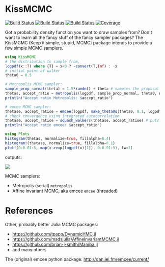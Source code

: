 # KissMCMC

[![Build Status](https://github.com/mauro3/KissMCMC.jl/workflows/CI/badge.svg)](https://github.com/mauro3/KissMCMC.jl/actions)
[![Build Status](https://ci.appveyor.com/api/projects/status/github/mauro3/KissMCMC.jl?svg=true)](https://ci.appveyor.com/project/mauro3/KissMCMC-jl)
[![Build Status](https://api.cirrus-ci.com/github/mauro3/KissMCMC.jl.svg)](https://cirrus-ci.com/github/mauro3/KissMCMC.jl)
[![Coverage](https://codecov.io/gh/mauro3/KissMCMC.jl/branch/master/graph/badge.svg)](https://codecov.io/gh/mauro3/KissMCMC.jl)

Got a probability density function you want to draw samples from?
Don't want to learn all the fancy stuff of the fancy sampler packages?
The KissMCMC (Keep it simple, stupid, MCMC) package intends to provide
a few simple MCMC samplers.

```julia
using KissMCMC
# the distribution to sample from,
logpdf(x::T) where {T} = x<0 ? -convert(T,Inf) : -x
# initial point of walker
theta0 = 0.5

# Metropolis MCMC sampler:
sample_prop_normal(theta) = 1.5*randn() + theta # samples the proposal (or jump) distribution
thetas, accept_ratio = metropolis(logpdf, sample_prop_normal, theta0, niter=10^5)
println("Accept ratio Metropolis: $accept_ratio")

# emcee MCMC sampler:
thetase, accept_ratioe = emcee(logpdf, make_theta0s(theta0, 0.1, logpdf, 100), niter=10^5)
# check convergence using integrated autocorrelation
thetase, accept_ratioe = squash_walkers(thetase, accept_ratioe) # puts all walkers into one
println("Accept ratio emcee: $accept_ratio")

using Plots
histogram(thetas, normalize=true, fillalpha=0.4)
histogram!(thetase, normalize=true, fillalpha=0.1)
plot!(0:0.01:5, map(x->exp(logpdf(x)[1]), 0:0.01:5), lw=3)
```
outputs:

![](https://cloud.githubusercontent.com/assets/4098145/16770344/dcb4a47a-484c-11e6-8f6e-0c2d223e9443.png)

MCMC samplers:
- Metropolis (serial) `metropolis`
- Affine invariant MCMC, aka emcee `emcee` (threaded)

# References

Other, probably better Julia MCMC packages:

- https://github.com/tpapp/DynamicHMC.jl
- https://github.com/madsjulia/AffineInvariantMCMC.jl
- https://github.com/brian-j-smith/Mamba.jl
- and many others

The (original) emcee python package: http://dan.iel.fm/emcee/current/
